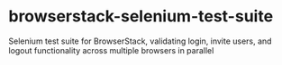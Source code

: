 # browserstack-selenium-test-suite
Selenium test suite for BrowserStack, validating login, invite users, and logout functionality across multiple browsers in parallel
